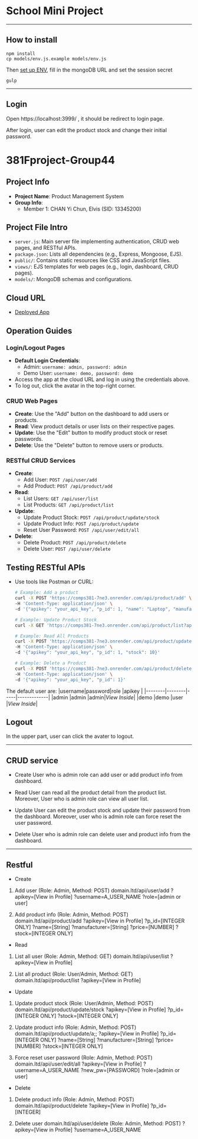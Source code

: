 # **School Mini Project**

********************************************
## How to install

```
npm install
cp models/env.js.example models/env.js
```
Then [set up ENV](models/env.js), fill in the mongoDB URL and set the session secret

```
gulp
```
********************************************
## Login
Open https://localhost:3999/ , it should be redirect to login page.

After login, user can edit the product stock and change their initial password.
# 381Fproject-Group44

## Project Info
- **Project Name**: Product Management System
- **Group Info**:
  - Member 1: CHAN Yi Chun, Elvis (SID: 13345200)


## Project File Intro
- `server.js`: Main server file implementing authentication, CRUD web pages, and RESTful APIs.
- `package.json`: Lists all dependencies (e.g., Express, Mongoose, EJS).
- `public/`: Contains static resources like CSS and JavaScript files.
- `views/`: EJS templates for web pages (e.g., login, dashboard, CRUD pages).
- `models/`: MongoDB schemas and configurations.

## Cloud URL
- [Deployed App](https://comps381-7ne3.onrender.com/)

## Operation Guides
### Login/Logout Pages
- **Default Login Credentials**:
  - Admin: `username: admin, password: admin`
  - Demo User: `username: demo, password: demo`
- Access the app at the cloud URL and log in using the credentials above.
- To log out, click the avatar in the top-right corner.

### CRUD Web Pages
- **Create**: Use the "Add" button on the dashboard to add users or products.
- **Read**: View product details or user lists on their respective pages.
- **Update**: Use the "Edit" button to modify product stock or reset passwords.
- **Delete**: Use the "Delete" button to remove users or products.

### RESTful CRUD Services
- **Create**:
  - Add User: `POST /api/user/add`
  - Add Product: `POST /api/product/add`
- **Read**:
  - List Users: `GET /api/user/list`
  - List Products: `GET /api/product/list`
- **Update**:
  - Update Product Stock: `POST /api/product/update/stock`
  - Update Product Info: `POST /api/product/update`
  - Reset User Password: `POST /api/user/edit/all`
- **Delete**:
  - Delete Product: `POST /api/product/delete`
  - Delete User: `POST /api/user/delete`

## Testing RESTful APIs
- Use tools like Postman or CURL:
  ```bash
  # Example: Add a product
  curl -X POST 'https://comps381-7ne3.onrender.com/api/product/add' \
  -H 'Content-Type: application/json' \
  -d '{"apikey": "your_api_key", "p_id": 1, "name": "Laptop", "manufacturer": "Dell", "price": 1500, "stock": 20}'

  # Example: Update Product Stock
  curl -X GET 'https://comps381-7ne3.onrender.com/api/product/list?apikey=your_api_key'

  # Example: Read All Products
  curl -X POST 'https://comps381-7ne3.onrender.com/api/product/update/stock' \
  -H 'Content-Type: application/json' \
  -d '{"apikey": "your_api_key", "p_id": 1, "stock": 10}'

  # Example: Delete a Product
  curl -X POST 'https://comps381-7ne3.onrender.com/api/product/delete' \
  -H 'Content-Type: application/json' \
  -d '{"apikey": "your_api_key", "p_id": 1}'
  
The default user are:
|username|password|role |apikey       |
|--------|--------|-----|-------------|
|admin   |admin   |admin|*View Inside*|
|demo    |demo    |user |*View Inside*|

## Logout
In the upper part, user can click the avater to logout.

********************************************
## CRUD service
- Create
User who is admin role can add user or add product info from dashboard.

- Read
User can read all the product detail from the product list. Moreover, User who is admin role can view all user list.

- Update
User can edit the product stock and update their password from the dashboard. Moreover, user who is admin role can force reset the user password.

- Delete
User who is admin role can delete user and product info from the dashboard.

********************************************
## Restful
- Create
1. Add user (Role: Admin, Method: POST)
    domain.ltd/api/user/add
        ?apikey=[View in Profile]
        ?username=A_USER_NAME
        ?role=[admin or user]

2. Add product info (Role: Admin, Method: POST)
    domain.ltd/api/product/add
        ?apikey=[View in Profile]
        ?p_id=[INTEGER ONLY]
        ?name=[String]
        ?manufacturer=[String]
        ?price=[NUMBER]
        ?stock=[INTEGER ONLY]

- Read
1. List all user (Role: Admin, Method: GET)
    domain.ltd/api/user/list
        ?apikey=[View in Profile]

2. List all product (Role: User/Admin, Method: GET)
    domain.ltd/api/product/list
        ?apikey=[View in Profile]

- Update
1. Update product stock (Role: User/Admin, Method: POST)
    domain.ltd/api/product/update/stock
        ?apikey=[View in Profile]
        ?p_id=[INTEGER ONLY]
        ?stock=[INTEGER ONLY]

2. Update product info (Role: Admin, Method: POST)
    domain.ltd/api/product/update/a;;
        ?apikey=[View in Profile]
        ?p_id=[INTEGER ONLY]
        ?name=[String]
        ?manufacturer=[String]
        ?price=[NUMBER]
        ?stock=[INTEGER ONLY]

3. Force reset user password (Role: Admin, Method: POST)
    domain.ltd/api/user/edit/all
        ?apikey=[View in Profile]
        ?username=A_USER_NAME
        ?new_pw=[PASSWORD]
        ?role=[admin or user]

- Delete
1. Delete product info (Role: Admin, Method: POST)
    domain.ltd/api/product/delete
        ?apikey=[View in Profile]
        ?p_id=[INTEGER]

2. Delete user
    domain.ltd/api/user/delete (Role: Admin, Method: POST)
        ?apikey=[View in Profile]
        ?username=A_USER_NAME
